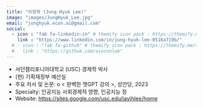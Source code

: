 ```yaml
---
title: "이정혁 (Jung Hyuk Lee)"
image: "images/JungHyuk_Lee.jpg"
email: "junghyuk.econ.ai@gmail.com"
social:
  - icon : "fab fa-linkedin-in" # themify icon pack : https://themify.me/themify-icons
    link : "https://www.linkedin.com/in/jung-hyuk-lee-0516a719b/"
  # - icon : "fab fa-github" # themify icon pack : https://themify.me/themify-icons
  #   link : "https://github.com/aieconlab"
---
```


-	서던캘리포니아대학교 (USC) 경제학 박사
-	(현) 기획재정부 예산실
-	주요 저서 및 논문: 
o	< 완벽한 챗GPT 강의 >, 성안당, 2023
-	Specialty: 인공지능 사회경제적 영향, 인공지능 정
-	Website: https://sites.google.com/usc.edu/jayjhlee/home
